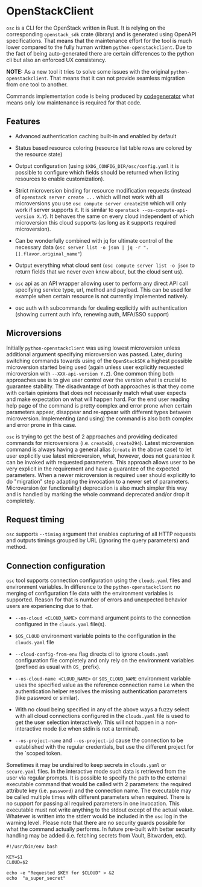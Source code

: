 # OpenStackClient

`osc` is a CLI for the OpenStack written in Rust. It is relying on the
corresponding `openstack_sdk` crate (library) and is generated using OpenAPI
specifications. That means that the maintenance effort for the tool is much
lower compared to the fully human written `python-openstackclient`. Due to the
fact of being auto-generated there are certain differences to the python cli
but also an enforced UX consistency.

**NOTE:** As a new tool it tries to solve some issues with the original
`python-openstackclient`. That means that it can not provide seamless migration
from one tool to another.

Commands implementation code is being produced by
[codegenerator](https://opendev.org/openstack/codegenerator) what means only
low maintenance is required for that code.

## Features

- Advanced authentication caching built-in and enabled by default

- Status based resource coloring (resource list table rows are colored by the
  resource state)

- Output configuration (using `$XDG_CONFIG_DIR/osc/config.yaml` it is possible
  to configure which fields should be returned when listing resources to enable
  customization).

- Strict microversion binding for resource modification requests (instead of
  `openstack server create ...` which will not work with all microversions you
  use `osc compute server create290` which will only work if server supports it.
  It is similar to `openstack --os-compute-api-version X.Y`). It behaves the same
  on every cloud independent of which microversion this cloud supports (as long
  as it supports required microversion).

- Can be wonderfully combined with jq for ultimate control of the necessary
  data (`osc server list -o json | jq -r ".[].flavor.original_name"`)

- Output everything what cloud sent (`osc compute server list -o json` to
  return fields that we never even knew about, but the cloud sent us).

- `osc` api as an API wrapper allowing user to perform any direct API call
  specifying service type, url, method and payload. This can be used for example
  when certain resource is not currently implemented natively.

- osc auth with subcommands for dealing explicitly with authentication (showing
  current auth info, renewing auth, MFA/SSO support)

## Microversions

Initially `python-openstackclient` was using lowest microversion unless
additional argument specifying microversion was passed. Later, during switching
commands towards using of the `OpenStackSDK` a highest possible microversion
started being used (again unless user explicitly requested microversion with
`--XXX-api-version Y.Z`). One common thing both approaches use is to give user
control over the version what is crucial to guarantee stability. The
disadvantage of both approaches is that they come with certain opinions that
does not necessarily match what user expects and make expectation on what will
happen hard. For the end user reading help page of the command is pretty
complex and error prone when certain parameters appear, disappear and re-appear
with different types between microversion. Implementing (and using) the command
is also both complex and error prone in this case.

`osc` is trying to get the best of 2 approaches and providing dedicated
commands for microversions (i.e. `create20`, `create294`). Latest microversion
command is always having a general alias (`create` in the above case) to let
user explicitly use latest microversion, what, however, does not guarantee it
can be invoked with requested parameters. This approach allows user to be very
explicit in the requirement and have a guarantee of the expected parameters.
When a newer microversion is required user should explicitly to do "migration"
step adapting the invocation to a newer set of parameters. Microversion (or
functionality) deprecation is also much simpler this way and is handled by
marking the whole command deprecated and/or drop it completely.

## Request timing

`osc` supports `--timing` argument that enables capturing of all HTTP requests
and outputs timings grouped by URL (ignoring the query parameters) and method.

## Connection configuration

`osc` tool supports connection configuration using the `clouds.yaml` files and
environment variables. In difference to the `python-openstackclient` no merging
of configuration file data with the environment variables is supported. Reason
for that is number of errors and unexpected behavior users are experiencing due
to that.

- `--os-cloud <CLOUD_NAME>` command argument points to the connection configured
  in the `clouds.yaml` file(s).

- `$OS_CLOUD` environment variable points to the configuration in the
  `clouds.yaml` file

- `--cloud-config-from-env` flag directs cli to ignore `clouds.yaml`
  configuration file completely and only rely on the environment variables
  (prefixed as usual with `OS_` prefix).

- `--os-cloud-name <CLOUD_NAME>` or `$OS_CLOUD_NAME` environment variable uses
  the specified value as the reference connection name i.e when the
  authentication helper resolves the missing authentication parameters (like
  password or similar).

- With no cloud being specified in any of the above ways a fuzzy select with all
  cloud connections configured in the `clouds.yaml` file is used to get the user
  selection interactively. This will not happen in a non-interactive mode (i.e
  when stdin is not a terminal).

- `--os-project-name` and `--os-project-id` cause the connection to be
  established with the regular credentials, but use the different project for
  the `scoped token.

Sometimes it may be undisired to keep secrets in `clouds.yaml` or `secure.yaml`
files. In the interactive mode such data is retrieved from the user via regular
prompts. It is possible to specify the path to the external executable command
that would be called with 2 parameters: the required attribute key (i.e.
`password`) and the connection name. The executable may be called multiple times
with different parameters when required. There is no support for passing all
required parameters in one invocation. This executable must not write anything
to the stdout except of the actual value. Whatever is written into the stderr
would be included in the `osc` log in the warning level. Please note that there
are no security guards possible for what the command actually performs. In
future pre-built with better security handling may be added (i.e. fetching
secrets from Vault, Bitwarden, etc).

```shell
#!/usr/bin/env bash

KEY=$1
CLOUD=$2

echo -e "Requested $KEY for $CLOUD" > &2
echo  "a_super_secret"
```
